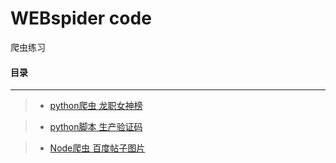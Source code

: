 # WEBspider code
爬虫练习

#### **目录**
***
>+ [python爬虫 龙职女神榜](https://github.com/seolgang/Magic-Code/blob/master/%E9%BE%99%E8%81%8C%E5%A5%B3%E7%A5%9E.py "爬取龙职女神榜的女生图片")

>+ [python脚本 生产验证码](https://github.com/seolgang/Magic-Code/blob/master/%E7%94%9F%E4%BA%A7%E9%AA%8C%E8%AF%81%E7%A0%81.py "批量生产验证码")

>+ [Node爬虫 百度帖子图片](https://github.com/seolgang/WEBspider/blob/master/TIEBAspider.js "爬取百度贴吧帖子图片")
